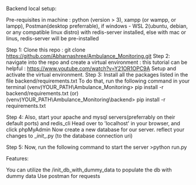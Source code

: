 Backend local setup:

Pre-requisites in machine : python (version > 3), xampp (or wampp, or lampp), Postman(desktop preferrable), if windows - WSL 2(ubuntu, debian, or any compatible linux distro) with redis-server installed, else with mac or linus, redis-server will be pre-installed                                                                                                        

Step 1: Clone this repo : git clone https://github.com/Abharnashree/Ambulance_Monitoring.git
Step 2: navigate into the repo and create a virtual environment :
        this tutorial can be helpful : https://www.youtube.com/watch?v=Y21OR1OPC9A
        Setup and activate the virtual environment.
Step 3: Install all the packages listed in the file backend/requirements.txt
        To do that, run the following command in your terminal
        (venv)YOUR_PATH\Ambulance_Monitoring> pip install -r backend/requirements.txt    (or)
        (venv)YOUR_PATH\Ambulance_Monitoring\backend> pip install -r requirements.txt

Step 4: Also, start your apache and mysql servers(preferrably on their default ports)
        and redis_cli
        Head over to 'localhost' in your browser, and click phpMyAdmin
        Now create a new database for our server.
        reflect your changes to \__init__.py (to the database connection uri)

Step 5: Now, run the following command to start the server
        >python run.py

Features:

You can utilize the /init_db_with_dummy_data to populate the db with dummy data
Use postman for requests

